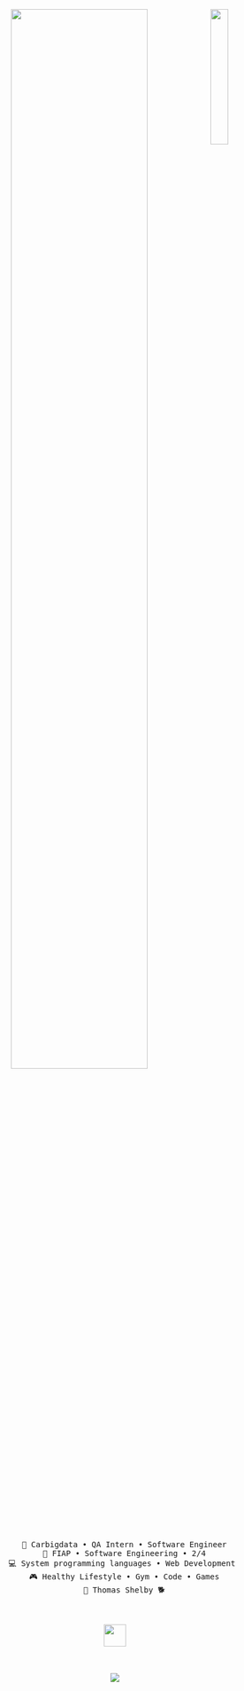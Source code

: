 <div align="center">
<img src="https://wallpapercave.com/wp/wp13427298.jpg" width="25%" align="right" />
<img src="https://readme-typing-svg.demolab.com?font=Fira+Code&pause=1000&center=true&width=450&height=55&lines=%E0%B1%A8%E0%A7%8E+hello+i'm+lucy%2C+a+tech+mage+girl+%E2%99%A1" width="70%" />
<br><br>
<pre>
    💼 Carbigdata • QA Intern • Software Engineer
    📖 FIAP • Software Engineering • 2/4
    💻 System programming languages • Web Development 
    🎮 Healthy Lifestyle • Gym • Code • Games
    🐾 Thomas Shelby 🐕
</pre>
<br><br>
<img src="https://raw.githubusercontent.com/innng/innng/master/assets/kyubey.gif" height="40" />
<br><br><br>
    
[![](https://img.shields.io/badge/linkedin-0a66c2)](http://linkedin.com/in/lucyboutti)
</div>
